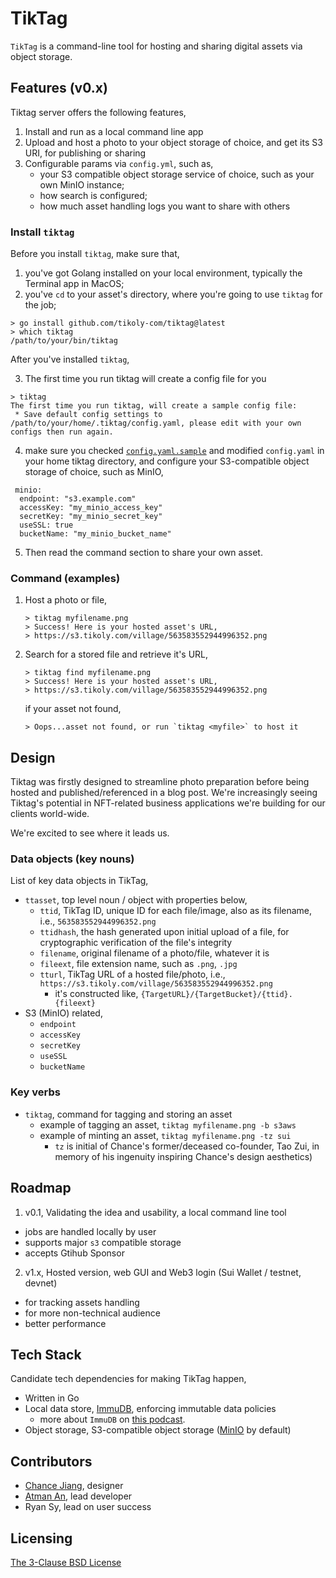 # TikTag

`TikTag` is a command-line tool for hosting and sharing digital assets via object storage.

## Features (v0.x)

Tiktag server offers the following features,

1. Install and run as a local command line app
2. Upload and host a photo to your object storage of choice, and get its S3 URI, for publishing or sharing
3. Configurable params via `config.yml`, such as,
   * your S3 compatible object storage service of choice, such as your own MinIO instance;
   * how search is configured;
   * how much asset handling logs you want to share with others

### Install `tiktag`

Before you install `tiktag`, make sure that,
1. you've got Golang installed on your local environment, typically the Terminal app in MacOS;
2. you've `cd` to your asset's directory, where you're going to use `tiktag` for the job;

```
> go install github.com/tikoly-com/tiktag@latest
> which tiktag
/path/to/your/bin/tiktag
```

After you've installed `tiktag`,

3. The first time you run tiktag will create a config file for you

```
> tiktag
The first time you run tiktag, will create a sample config file:
 * Save default config settings to /path/to/your/home/.tiktag/config.yaml, please edit with your own configs then run again.

```

4. make sure you checked [`config.yaml.sample`](https://github.com/tikoly-com/tiktag/blob/main/config.yaml.sample) and modified `config.yaml` in your home tiktag directory, and configure your S3-compatible object storage of choice, such as MinIO,

```
 minio:
  endpoint: "s3.example.com"
  accessKey: "my_minio_access_key"
  secretKey: "my_minio_secret_key"
  useSSL: true
  bucketName: "my_minio_bucket_name"
```

5. Then read the command section to share your own asset.

### Command (examples)

1. Host a photo or file,
   
   ```
   > tiktag myfilename.png
   > Success! Here is your hosted asset's URL,
   > https://s3.tikoly.com/village/563583552944996352.png
   ```

2. Search for a stored file and retrieve it's URL,
   
   ```
   > tiktag find myfilename.png
   > Success! Here is your hosted asset's URL,
   > https://s3.tikoly.com/village/563583552944996352.png
   ```
   
   if your asset not found,
   
   ```
   > Oops...asset not found, or run `tiktag <myfile>` to host it
   ```

## Design

Tiktag was firstly designed to streamline photo preparation before being hosted and published/referenced in a blog post. We're increasingly seeing Tiktag's potential in NFT-related business applications we're building for our clients world-wide.

We're excited to see where it leads us.

### Data objects (key nouns)

List of key data objects in TikTag,

* `ttasset`, top level noun / object with properties below,
  * `ttid`, TikTag ID, unique ID for each file/image, also as its filename, i.e., `563583552944996352.png`
  * `ttidhash`, the hash generated upon initial upload of a file, for cryptographic verification of the file's integrity
  * `filename`, original filename of a photo/file, whatever it is
  * `fileext`, file extension name, such as `.png`, `.jpg`
  * `tturl`, TikTag URL of a hosted file/photo, i.e., `https://s3.tikoly.com/village/563583552944996352.png`
    * it's constructed like, `{TargetURL}/{TargetBucket}/{ttid}.{fileext}`
* S3 (MinIO) related,
  * `endpoint`
  * `accessKey`
  * `secretKey`
  * `useSSL`
  * `bucketName`

### Key verbs

* `tiktag`, command for tagging and storing an asset
  * example of tagging an asset, `tiktag myfilename.png -b s3aws`
  * example of minting an asset, `tiktag myfilename.png -tz sui` 
    - `tz` is initial of Chance's former/deceased co-founder, Tao Zui, in memory of his ingenuity inspiring Chance's design aesthetics)

## Roadmap

1. v0.1, Validating the idea and usability, a local command line tool
  * jobs are handled locally by user
  * supports major `s3` compatible storage
  * accepts Gtihub Sponsor
2. v1.x, Hosted version,  web GUI and Web3 login (Sui Wallet / testnet, devnet)
  * for tracking assets handling
  * for more non-technical audience
  * better performance

## Tech Stack

Candidate tech dependencies for making TikTag happen,

* Written in Go
* Local data store, [ImmuDB](https://github.com/codenotary/immudb), enforcing immutable data policies
  * more about `ImmuDB` on [this podcast](https://changelog.com/gotime/219).
* Object storage, S3-compatible object storage ([MinIO](https://github.com/minio/minio) by default)

## Contributors

* [Chance Jiang](https://github.com/chancefcc), designer
* [Atman An](https://github.com/twinsant), lead developer
* Ryan Sy, lead on user success 

## Licensing

[The 3-Clause BSD License](https://opensource.org/licenses/BSD-3-Clause)
